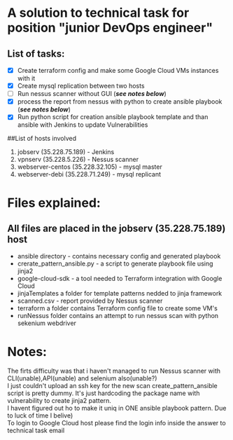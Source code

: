  
# A solution to technical task for position "junior DevOps engineer"
## List of tasks:
- [x] Create terraform config and make some Google Cloud VMs instances with it
- [x] Create mysql replication between two hosts
- [ ] Run nessus scanner without GUI (***see notes below***)
- [x] process the report from nessus with python to create ansible playbook (***see notes below***)
- [x] Run python script for creation ansible playbook template and than ansible with Jenkins to update Vulnerabilities

##List of hosts involved
1. jobserv (35.228.75.189) - Jenkins
2. vpnserv (35.228.5.226)  - Nessus scanner
3. webserver-centos (35.228.32.105) - mysql master 
4. webserver-debi (35.228.71.249) - mysql replicant 


# Files explained:
## All files are placed in the jobserv (35.228.75.189) host
* ansible directory - contains necessary config and generated playbook
* crerate_pattern_ansible.py - a script to generate playbook file using jinja2
* google-cloud-sdk - a tool needed to Terraform integration with Google Cloud
* jinjaTemplates a folder for template patterns nedded to jinja framework
* scanned.csv - report provided by Nessus scanner
* terraform a folder contains Terraform config file to create some VM's
* runNessus folder contains an attempt to run nessus scan with python sekenium webdriver

# Notes:
The firts difficulty was that i haven't managed to run Nessus scanner with CLI(unable),API(unable) and selenium also(unable?)<br>
I just couldn't upload an ssh key for the new scan
create_pattern_ansible script is pretty dummy. It's just hardcoding the package name with vulnerability to create jinja2 pattern.<br>
I havent figured out ho to make it uniq in ONE ansible playbook pattern. Due to luck of time I belive) <br>
To login to Google Cloud host please find the login info inside the answer to technical task email